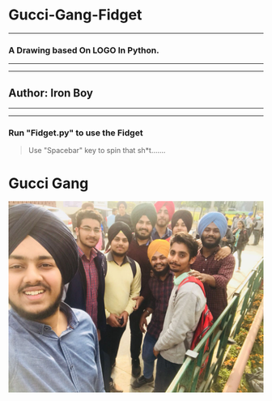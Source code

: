 # Gucci-Gang-Fidget
---
### A Drawing based On LOGO In Python. 


***
---
## **Author**: Iron Boy
---
***

### Run "Fidget.py" to use the Fidget
> Use "Spacebar" key to spin that sh*t.......

# Gucci Gang


![Omni Bois](https://github.com/Omni-Being/Gucci-Gang-Fidget/blob/main/Main/Gucci%20Gang.png?raw=true)


